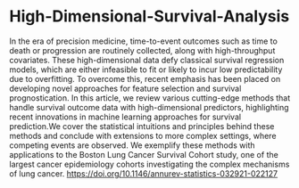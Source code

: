 # High-Dimensional-Survival-Analysis
In the era of precision medicine, time-to-event outcomes such as time to death or progression are routinely collected, along with high-throughput covariates. These high-dimensional data defy classical survival regression models, which are either infeasible to fit or likely to incur low predictability due to overfitting.
To overcome this, recent emphasis has been placed on developing novel approaches for feature selection and survival prognostication.
In this article, we review various cutting-edge methods that handle survival outcome data with high-dimensional predictors, highlighting recent innovations in machine learning approaches for survival prediction.We cover the statistical intuitions and principles behind these methods and conclude with extensions to more complex settings, where competing events are observed.
We exemplify these methods with applications to the Boston Lung Cancer Survival Cohort study, one of the largest cancer epidemiology cohorts investigating the complex mechanisms of lung cancer.
https://doi.org/10.1146/annurev-statistics-032921-022127
